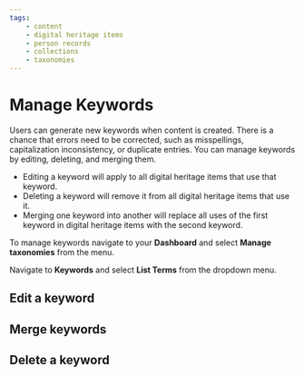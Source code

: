 ```yaml
---
tags:
    - content
    - digital heritage items
    - person records
    - collections
    - taxonomies
---
```

# Manage Keywords

Users can generate new keywords when content is created. There is a chance that errors need to be corrected, such as misspellings, capitalization inconsistency, or duplicate entries. You can manage keywords by editing, deleting, and merging them.

- Editing a keyword will apply to all digital heritage items that use that keyword.
- Deleting a keyword will remove it from all digital heritage items that use it.
- Merging one keyword into another will replace all uses of the first keyword in digital heritage items with the second keyword.

To manage keywords navigate to your **Dashboard** and select **Manage taxonomies** from the menu.

Navigate to **Keywords** and select **List Terms** from the dropdown menu.

## Edit a keyword

## Merge keywords

## Delete a keyword



